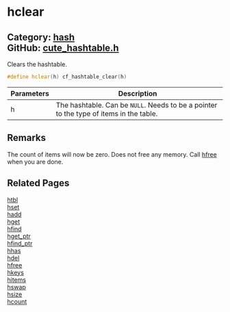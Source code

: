 [](../header.md ':include')

# hclear

Category: [hash](https://github.com/RandyGaul/cute_framework/blob/master/docs/api_reference?id=hash)  
GitHub: [cute_hashtable.h](https://github.com/RandyGaul/cute_framework/blob/master/include/cute_hashtable.h)  
---

Clears the hashtable.

```cpp
#define hclear(h) cf_hashtable_clear(h)
```

Parameters | Description
--- | ---
h | The hashtable. Can be `NULL`. Needs to be a pointer to the type of items in the table.

## Remarks

The count of items will now be zero. Does not free any memory. Call [hfree](https://github.com/RandyGaul/cute_framework/blob/master/docs/hash/hfree.md) when you are done.

## Related Pages

[htbl](https://github.com/RandyGaul/cute_framework/blob/master/docs/hash/htbl.md)  
[hset](https://github.com/RandyGaul/cute_framework/blob/master/docs/hash/hset.md)  
[hadd](https://github.com/RandyGaul/cute_framework/blob/master/docs/hash/hadd.md)  
[hget](https://github.com/RandyGaul/cute_framework/blob/master/docs/hash/hget.md)  
[hfind](https://github.com/RandyGaul/cute_framework/blob/master/docs/hash/hfind.md)  
[hget_ptr](https://github.com/RandyGaul/cute_framework/blob/master/docs/hash/hget_ptr.md)  
[hfind_ptr](https://github.com/RandyGaul/cute_framework/blob/master/docs/hash/hfind_ptr.md)  
[hhas](https://github.com/RandyGaul/cute_framework/blob/master/docs/hash/hhas.md)  
[hdel](https://github.com/RandyGaul/cute_framework/blob/master/docs/hash/hdel.md)  
[hfree](https://github.com/RandyGaul/cute_framework/blob/master/docs/hash/hfree.md)  
[hkeys](https://github.com/RandyGaul/cute_framework/blob/master/docs/hash/hkeys.md)  
[hitems](https://github.com/RandyGaul/cute_framework/blob/master/docs/hash/hitems.md)  
[hswap](https://github.com/RandyGaul/cute_framework/blob/master/docs/hash/hswap.md)  
[hsize](https://github.com/RandyGaul/cute_framework/blob/master/docs/hash/hsize.md)  
[hcount](https://github.com/RandyGaul/cute_framework/blob/master/docs/hash/hcount.md)  
